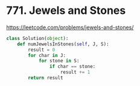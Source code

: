 # 771. Jewels and Stones
https://leetcode.com/problems/jewels-and-stones/

```PYTHON
class Solution(object):
    def numJewelsInStones(self, J, S):
        result = 0
        for char in J:
            for stone in S:
                if char == stone:
                    result += 1
        return result
```
